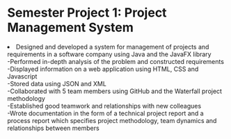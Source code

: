 <h1>Semester Project 1: Project Management System</h1>

<li>Designed and developed a system for management of projects and requirements in a software company using Java and the JavaFX library <br>
-Performed in-depth analysis of the problem and constructed requirements <br>
-Displayed information on a web application using HTML, CSS and Javascript <br>
-Stored data using JSON and XML <br>
-Collaborated with 5 team members using GitHub and the Waterfall project methodology <br>
-Established good teamwork and relationships with new colleagues <br>
-Wrote documentation in the form of a technical project report and a process report which specifies project methodology, team dynamics and relationships between members <br>
